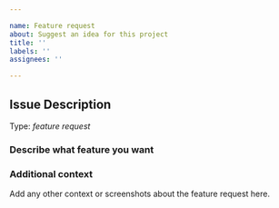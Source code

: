 ```yaml
---

name: Feature request
about: Suggest an idea for this project
title: ''
labels: ''
assignees: ''

---
```

<!-- Here is for bug reports and feature requests ONLY! 

If you're looking for help, please check our DingTalk and Wechat room.

Please try to use English to describe your issue, or at least provide a snippet of English translation.
-->

## Issue Description

Type: *feature request*

### Describe what feature you want

### Additional context

Add any other context or screenshots about the feature request here.
